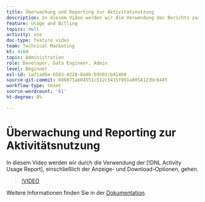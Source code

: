 ```yaml
---
title: Überwachung und Reporting zur Aktivitätsnutzung
description: In diesem Video werden wir die Verwendung des Berichts zur Aktivitätsnutzung, einschließlich der Anzeige- und Download-Optionen, erläutern.
feature: Usage and Billing
topics: null
activity: use
doc-type: feature video
team: Technical Marketing
kt: 4168
topic: Administration
role: Developer, Data Engineer, Admin
level: Beginner
exl-id: 1a71ad6e-6583-4228-8a40-59501cb414b0
source-git-commit: 086071ab04551c512c5415f091a8054123bc6445
workflow-type: tm+mt
source-wordcount: '61'
ht-degree: 0%

---
```


# Überwachung und Reporting zur Aktivitätsnutzung

In diesem Video werden wir durch die Verwendung der [!DNL Activity Usage Report], einschließlich der Anzeige- und Download-Optionen, gehen.

>[!VIDEO](https://video.tv.adobe.com/v/31443/?quality=12)

Weitere Informationen finden Sie in der [Dokumentation](https://experienceleague.adobe.com/docs/audience-manager/user-guide/features/administration/activity-usage-reporting.html).

